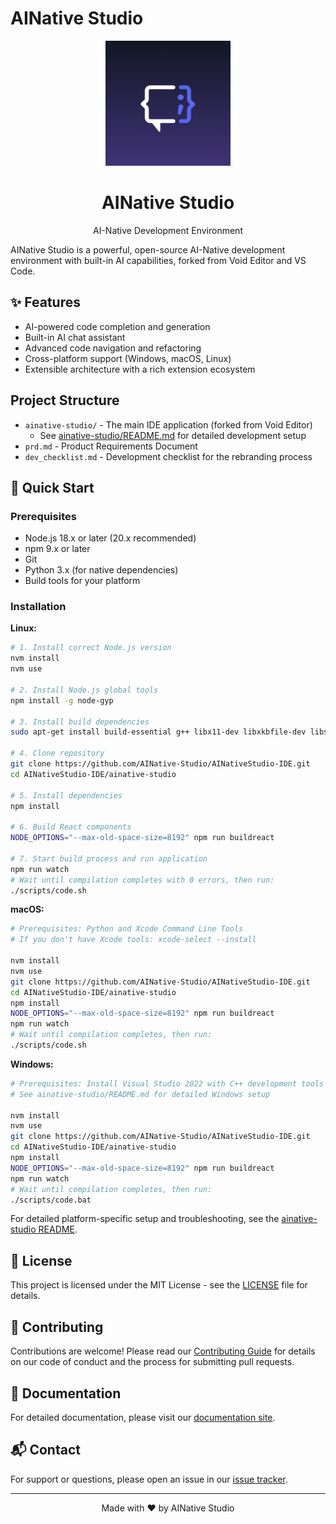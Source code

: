 # AINative Studio

<div align="center">
  <img
    src="./ainative-studio/ai_native_studio_icons/ai_native_studio_512x512.png"
    alt="AINative Studio Logo"
    width="200"
    height="200"
  />
  <h1>AINative Studio</h1>
  <p>AI-Native Development Environment</p>
</div>

AINative Studio is a powerful, open-source AI-Native development environment with built-in AI capabilities, forked from Void Editor and VS Code.

## ✨ Features

- AI-powered code completion and generation
- Built-in AI chat assistant
- Advanced code navigation and refactoring
- Cross-platform support (Windows, macOS, Linux)
- Extensible architecture with a rich extension ecosystem

## Project Structure

- `ainative-studio/` - The main IDE application (forked from Void Editor)
  - See [ainative-studio/README.md](ainative-studio/README.md) for detailed development setup
- `prd.md` - Product Requirements Document
- `dev_checklist.md` - Development checklist for the rebranding process

## 🚀 Quick Start

### Prerequisites

- Node.js 18.x or later (20.x recommended)
- npm 9.x or later
- Git
- Python 3.x (for native dependencies)
- Build tools for your platform

### Installation

**Linux:**
```bash
# 1. Install correct Node.js version
nvm install
nvm use

# 2. Install Node.js global tools
npm install -g node-gyp

# 3. Install build dependencies
sudo apt-get install build-essential g++ libx11-dev libxkbfile-dev libsecret-1-dev libkrb5-dev python-is-python3

# 4. Clone repository
git clone https://github.com/AINative-Studio/AINativeStudio-IDE.git
cd AINativeStudio-IDE/ainative-studio

# 5. Install dependencies
npm install

# 6. Build React components
NODE_OPTIONS="--max-old-space-size=8192" npm run buildreact

# 7. Start build process and run application
npm run watch
# Wait until compilation completes with 0 errors, then run:
./scripts/code.sh
```

**macOS:**
```bash
# Prerequisites: Python and Xcode Command Line Tools
# If you don't have Xcode tools: xcode-select --install

nvm install
nvm use
git clone https://github.com/AINative-Studio/AINativeStudio-IDE.git
cd AINativeStudio-IDE/ainative-studio
npm install
NODE_OPTIONS="--max-old-space-size=8192" npm run buildreact
npm run watch
# Wait until compilation completes, then run:
./scripts/code.sh
```

**Windows:**
```bash
# Prerequisites: Install Visual Studio 2022 with C++ development tools
# See ainative-studio/README.md for detailed Windows setup

nvm install
nvm use
git clone https://github.com/AINative-Studio/AINativeStudio-IDE.git
cd AINativeStudio-IDE/ainative-studio
npm install
NODE_OPTIONS="--max-old-space-size=8192" npm run buildreact
npm run watch
# Wait until compilation completes, then run:
./scripts/code.bat
```

For detailed platform-specific setup and troubleshooting, see the [ainative-studio README](ainative-studio/README.md).

## 📝 License

This project is licensed under the MIT License - see the [LICENSE](LICENSE) file for details.

## 🤝 Contributing

Contributions are welcome! Please read our [Contributing Guide](ainative-studio/CONTRIBUTING.md) for details on our code of conduct and the process for submitting pull requests.

## 📄 Documentation

For detailed documentation, please visit our [documentation site](https://docs.ainativestudio.com).

## 📬 Contact

For support or questions, please open an issue in our [issue tracker](https://github.com/AINative-Studio/AINativeStudio-IDE/issues).

---

<p align="center">
  Made with ❤️ by AINative Studio
</p>
